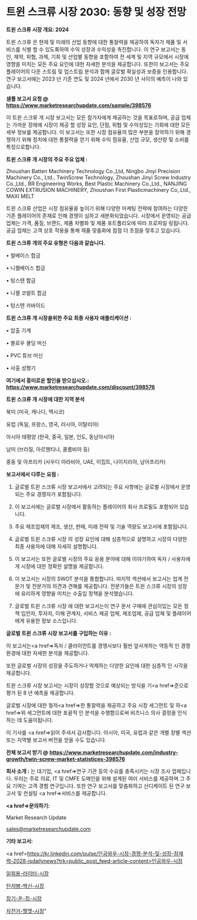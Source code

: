 # 트윈 스크류 시장 2030: 동향 및 성장 전망

<strong>트윈 스크류 시장 개요: 2024</strong>

트윈 스크류 은 현재 및 미래의 산업 동향에 대한 통찰력을 제공하여 독자가 제품 및 서비스를 식별 할 수 있도록하여 수익 성장과 수익성을 촉진합니다. 이 연구 보고서는 동인, 제약, 위협, 과제, 기회 및 산업별 동향을 포함하여 전 세계 및 지역 규모에서 시장에 영향을 미치는 모든 주요 요인에 대한 자세한 분석을 제공합니다. 또한이 보고서는 주요 플레이어의 다운 스트림 및 업스트림 분석과 함께 글로벌 확실성과 보증을 인용합니다. 연구 보고서에는 2023 년 기준 연도 및 2024 년에서 2030 년 사이의 예측이 나와 있습니다.



<strong>샘플 보고서 요청 @ <a href=https://www.marketresearchupdate.com/sample/398576>https://www.marketresearchupdate.com/sample/398576</a></strong>

이 트윈 스크류 개 시장 보고서는 모든 참가자에게 제공하는 것을 목표로하며, 공급 업체는 가까운 장래에 시장이 제공 할 성장 요인, 단점, 위협 및 수익성있는 기회에 대한 모든 세부 정보를 제공합니다. 이 보고서는 또한 시장 점유율의 많은 부분을 장악하기 위해 경쟁하기 위해 정치에 대한 통찰력을 얻기 위해 수익 점유율, 산업 규모, 생산량 및 소비를 특징으로합니다.



<strong>트윈 스크류 개 시장의 주요 주요 업체 :</strong>

Zhoushan Batten Machinery Technology Co.,Ltd, Ningbo Jinyi Precision Machinery Co., Ltd., TwinScrew Technology, Zhoushan Jinyi Screw Industry Co.,Ltd., BR Engineering Works, Best Plastic Machinery Co.,Ltd., NANJING COWIN EXTRUSION MACHINERY, Zhoushan First Plasticmachinery Co,.Ltd., MAXI MELT

트윈 스크류 산업은 시장 점유율을 높이기 위해 다양한 마케팅 전략에 참여하는 다양한 기존 플레이어의 존재로 인해 경쟁이 심하고 세분화되었습니다. 시장에서 운영되는 공급 업체는 가격, 품질, 브랜드, 제품 차별화 및 제품 포트폴리오에 따라 프로파일 링됩니다. 공급 업체는 고객 상호 작용을 통해 제품 맞춤화에 점점 더 초점을 맞추고 있습니다.



<strong>트윈 스크류 개의 주요 유형은 다음과 같습니다.</strong>

• 철베이스 합금

• 니켈베이스 합금

• 텅스텐 합금

• 니켈 코발트 합금

• 텅스텐 카바이드



<strong>트윈 스크류 개 시장을위한 주요 최종 사용자 애플리케이션 :</strong>

• 압출 기계

• 블로우 몰딩 머신

• PVC 튜브 머신

• 사출 성형기



<strong>여기에서 흥미로운 할인을 받으십시오.: <a href=https://www.marketresearchupdate.com/discount/398576>https://www.marketresearchupdate.com/discount/398576</a></strong>



<strong>트윈 스크류 개 시장에 대한 지역 분석</strong>

북미 (미국, 캐나다, 멕시코)

유럽 (독일, 프랑스, 영국, 러시아, 이탈리아)

아시아 태평양 (한국, 중국, 일본, 인도, 동남아시아)

남미 (브라질, 아르헨티나, 콜롬비아 등)

중동 및 아프리카 (사우디 아라비아, UAE, 이집트, 나이지리아, 남아프리카)



<strong>보고서에서 다루는 요점 :</strong>

1. 글로벌 트윈 스크류 시장 보고서에서 고려되는 주요 사항에는 글로벌 시장에서 운영되는 주요 경쟁자가 포함됩니다.

2. 이 보고서에는 글로벌 시장에서 활동하는 플레이어의 회사 프로필도 포함되어 있습니다.

3. 주요 제조업체의 제조, 생산, 판매, 미래 전략 및 기술 역량도 보고서에 포함됩니다.

4. 글로벌 트윈 스크류 시장 의 성장 요인에 대해 심층적으로 설명하고 시장의 다양한 최종 사용자에 대해 자세히 설명합니다.

5. 이 보고서는 또한 글로벌 시장의 주요 응용 분야에 대해 이야기하여 독자 / 사용자에게 시장에 대한 정확한 설명을 제공합니다.

6. 이 보고서는 시장의 SWOT 분석을 통합합니다. 마지막 섹션에서 보고서는 업계 전문가 및 전문가의 의견과 견해를 제공합니다. 전문가들은 트윈 스크류 시장의 성장에 유리하게 영향을 미치는 수출입 정책을 분석했습니다.

7. 글로벌 트윈 스크류 시장 에 대한 보고서는이 연구 문서 구매에 관심이있는 모든 정책 입안자, 투자자, 이해 관계자, 서비스 제공 업체, 제조업체, 공급 업체 및 플레이어에게 유용한 정보 소스입니다.



<strong>글로벌 트윈 스크류 시장 보고서를 구입하는 이유 :</strong>

이 보고서는<a href=>독자 / 클</a>라이언트를 경쟁사보다 훨씬 앞서게하는 역동적 인 경쟁 환경에 대한 자세한 분석을 제공합니다.

또한 글로벌 시장의 성장을 주도하거나 억제하는 다양한 요인에 대한 심층적 인 시각을 제공합니다.

트윈 스크류 시장 보고서는 시장이 성장할 것으로 예상되는 방식을 기<a href=>준으로</a> 평가 된 8 년 예측을 제공합니다.

글로벌 시장에 대한 철저<a href=>한 통찰력</a>을 제공하고 주요 시장 세그먼트 및 하<a href=>위 세그</a>먼트에 대한 포괄적 인 분석을 수행함으로써 비즈니스 의사 결정을 인식하는 데 도움이됩니다.

이 기사를 <a href=>읽어 주</a>셔서 감사합니다. 아시아, 미국, 유럽과 같은 개별 장별 섹션 또는 지역별 보고서 버전을 얻을 수도 있습니다.



<strong>전체 보고서 받기 @ <a href=https://www.marketresearchupdate.com/industry-growth/twin-screw-market-statistices-398576>https://www.marketresearchupdate.com/industry-growth/twin-screw-market-statistices-398576</a></strong>



<strong>회사 소개 :</strong>
는 대기업, <a href=>연구 기</a>관 등의 수요를 충족시키는 시장 조사 업체입니다. 우리는 주로 의료, IT 및 CMFE 도메인을 위해 설계된 여러 서비스를 제공하며 그 주요 기여는 고객 경험 연구입니다. 또한 연구 보고서를 맞춤화하고 신디케이트 된 연구 보고서 및 컨설팅 <a href=>서비</a>스를 제공합니다.



<strong><a href=>문의하기:</a></strong>

Market Research Update

sales@marketresearchupdate.com



<strong>기타 보고서:</strong>

<a href=https://kr.linkedin.com/pulse/인공와우-시장-경쟁-분석-및-성장-잠재력-2028-isdailynews?trk=public_post_feed-article-content>인공와우-시장</a>

<a href=https://www.linkedin.com/pulse/일회용-라이터-시장-동향-및-성장-전망-survey-savvy-insights-360-analysis/>일회용-라이터-시장</a>

<a href=https://www.linkedin.com/pulse/탄저병-백신-시장-세분화-연구-및-목표-고객2029년-trendsetters-talk-360-analysis-ctrgf/>탄저병-백신-시장</a>

<a href=https://www.linkedin.com/pulse/장기-온-칩-시장-규모-및-성장-2023-market-matrix-musings-analysis-ayitf/>장기-온-칩-시장</a>

<a href=https://www.linkedin.com/pulse/자전거-헬멧-시장-현재-및-미래-성장-2030-market-matrix-musings-analysis-1tmkf/>자전거-헬멧-시장</a>"
